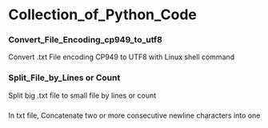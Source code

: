 # Collection_of_Python_Code

### Convert_File_Encoding_cp949_to_utf8
Convert .txt File encoding CP949 to UTF8 with Linux shell command


### Split_File_by_Lines or Count
Split big .txt file to small file by lines or count


###
In txt file, Concatenate two or more consecutive newline characters into one

